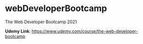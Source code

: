 # webDeveloperBootcamp

The Web Developer Bootcamp 2021

**Udemy Link**: https://www.udemy.com/course/the-web-developer-bootcamp

